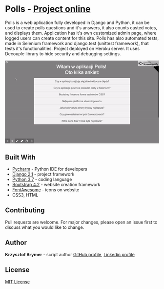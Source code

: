 # Polls - [Project online](https://polls-application.herokuapp.com/polls/)

Polls is a web aplication fully developed in Django and Python, it can be used to create polls questions and it's answers, it also counts casted votes, and displays them. Application has it's own customized admin page, where logged users can create content for this site.
Polls has also automated tests, made in Selenium framework and django.test (unittest framework), that tests it's functionalities.
Project deployed on Heroku server. It uses Decouple library to hide security and debugging settings.
 
 ![](https://github.com/Sonny-skyez/Polls_Django_2.1/blob/master/static/gif/polls.gif?raw=true)

## Built With

- [Pycharm](https://www.jetbrains.com/pycharm/) - Python IDE for developers
- [Django 2.1](https://docs.djangoproject.com/pl/2.1/releases/2.0/) - project framework
- [Python 3.7](https://www.python.org/downloads/release/python-370/) - coding language
- [Bootstrap 4.2](https://getbootstrap.com/docs/4.2/getting-started/introduction/) - website creation framework
- [FontAwesome](https://fontawesome.com/start) - icons on website
- CSS3, HTML

## Contributing

Pull requests are welcome. For major changes, please open an issue first to discuss what you would like to change.

## Author

**Krzysztof Brymer** - script author [GitHub profile](https://github.com/Sonny-skyez), [Linkedin profile](https://www.linkedin.com/in/krzysztof-brymer/)

## License

[MIT License](https://choosealicense.com/licenses/mit/)
